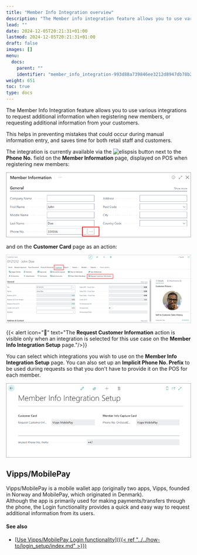 ```yaml
---
title: "Member Info Integration overview"
description: "The Member info integration feature allows you to use various integrations to request additional information when registering new members, or requesting additional information from your customers.  "
lead: ""
date: 2024-12-05T20:21:31+01:00
lastmod: 2024-12-05T20:21:31+01:00
draft: false
images: []
menu:
  docs:
    parent: ""
    identifier: "member_info_integration-993d88a739846ee3212d8947db78b2c0"
weight: 651
toc: true
type: docs
---
```



The Member Info Integration feature allows you to use various integrations to request additional information when registering new members, or requesting additional information from your customers.  

This helps in preventing mistakes that could occur during manual information entry, and saves time for both retail staff and customers.

The integration is currently available via the ![elispsis](elipsis_icon.png) button next to the **Phone No.** field on the **Member Information** page, displayed on POS when registering new members:  

  ![customer_card_elipsis](Images/customer_card_elipsis.png)

and on the **Customer Card** page as an action:  

  ![request_customer_info](Images/request_customer_info.png)

{{< alert icon="📝" text="The <b>Request Customer Information</b> action is visible only when an integration is selected for this use case on the <b>Member Info Integration Setup</b> page."/>}}

You can select which integrations you wish to use on the **Member Info Integration Setup** page. You can also set up an **Implicit Phone No. Prefix** to be used during requests so that you don't have to provide it on the POS for each member.

  ![member_info_integration_setup](Images/member_info_integration_setup.png)      

## Vipps/MobilePay

Vipps/MobilePay is a mobile wallet app (originally two apps, Vipps, founded in Norway and MobilePay, which originated in Denmark).  
Although the app is primarily used for making payments/transfers through the phone, the Login functionality provides a quick and easy way to request additional information from its users.

#### See also

- [<ins>Use Vipps/MobilePay Login functionality<ins>]({{< ref "../../how-to/login_setup/index.md" >}})

